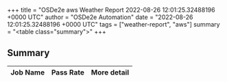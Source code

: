+++
title = "OSDe2e aws Weather Report 2022-08-26 12:01:25.32488196 +0000 UTC"
author = "OSDe2e Automation"
date = "2022-08-26 12:01:25.32488196 +0000 UTC"
tags = ["weather-report", "aws"]
summary = "<table class=\"summary\"></table>"
+++
## Summary

| Job Name | Pass Rate | More detail |
|----------|-----------|-------------|




